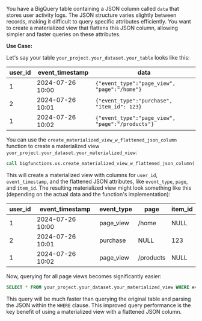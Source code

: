 You have a BigQuery table containing a JSON column called `data` that stores user activity logs.  The JSON structure varies slightly between records, making it difficult to query specific attributes efficiently.  You want to create a materialized view that flattens this JSON column, allowing simpler and faster queries on these attributes.

**Use Case:**

Let's say your table `your_project.your_dataset.your_table` looks like this:

| user_id | event_timestamp | data                                      |
|---------|-----------------|-------------------------------------------|
| 1       | 2024-07-26 10:00 | `{"event_type":"page_view", "page":"/home"}` |
| 2       | 2024-07-26 10:01 | `{"event_type":"purchase", "item_id": 123}`|
| 1       | 2024-07-26 10:02 | `{"event_type":"page_view", "page":"/products"}`|


You can use the `create_materialized_view_w_flattened_json_column` function to create a materialized view `your_project.your_dataset.your_materialized_view`:

```sql
call bigfunctions.us.create_materialized_view_w_flattened_json_column('your_project.your_dataset.your_table', 'your_project.your_dataset.your_materialized_view', 'data');
```

This will create a materialized view with columns for `user_id`, `event_timestamp`, and the flattened JSON attributes, like `event_type`, `page`, and `item_id`. The resulting materialized view might look something like this (depending on the actual data and the function's implementation):

| user_id | event_timestamp | event_type | page       | item_id |
|---------|-----------------|------------|------------|---------|
| 1       | 2024-07-26 10:00 | page_view  | /home      | NULL    |
| 2       | 2024-07-26 10:01 | purchase   | NULL       | 123     |
| 1       | 2024-07-26 10:02 | page_view  | /products  | NULL    |


Now, querying for all page views becomes significantly easier:

```sql
SELECT * FROM your_project.your_dataset.your_materialized_view WHERE event_type = 'page_view';
```

This query will be much faster than querying the original table and parsing the JSON within the `WHERE` clause. This improved query performance is the key benefit of using a materialized view with a flattened JSON column.
